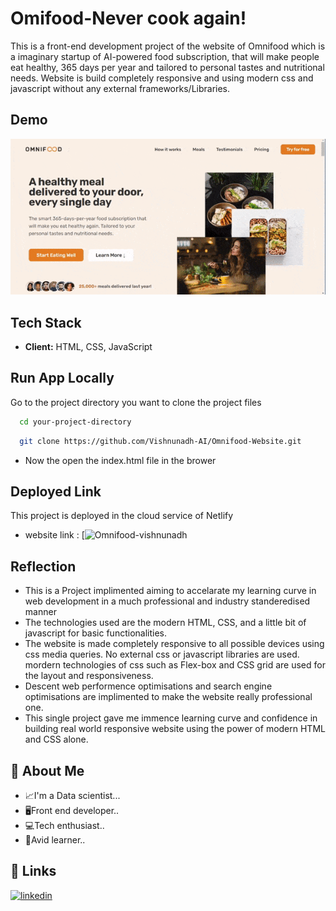 # Omifood-Never cook again!

This is a front-end development project of the website of Omnifood which is a imaginary startup of AI-powered food subscription, that will make people eat healthy, 365 days per year and tailored to personal tastes and nutritional needs. Website is build completely responsive and using modern css and javascript without any external frameworks/Libraries.

<!-- ## App Screenshots

![App screenshot Upload page](static/images/sh1.JPG)
![App screenshot Result page](static/images/sh2.JPG) -->

## Demo

![App Demo](img/omnifood.gif)

## Tech Stack

- **Client:** HTML, CSS, JavaScript

## Run App Locally

Go to the project directory you want to clone the project files

```bash
  cd your-project-directory
```

```bash
  git clone https://github.com/Vishnunadh-AI/Omnifood-Website.git
```

- Now the open the index.html file in the brower

## Deployed Link

This project is deployed in the cloud service of Netlify

- website link : [![Omnifood-vishnunadh](https://omnifood-byvishnunadh.netlify.app/)

## Reflection

- This is a Project implimented aiming to accelarate my learning curve in web development in a much professional and industry standeredised manner
- The technologies used are the modern HTML, CSS, and a little bit of javascript for basic functionalities.
- The website is made completely responsive to all possible devices using css media queries.
  No external css or javascript libraries are used. mordern technologies of css such as Flex-box and CSS grid are used for the layout and responsiveness.
- Descent web performence optimisations and search engine optimisations are implimented to make the website really professional one.
- This single project gave me immence learning curve and confidence in building real world responsive website using the power of modern HTML and CSS alone.

## 🚀 About Me

- 📈I'm a Data scientist...
- 🖥Front end developer..
- 💻Tech enthusiast..
- 📖Avid learner..

## 🔗 Links

[![linkedin](https://img.shields.io/badge/linkedin-0A66C2?style=for-the-badge&logo=linkedin&logoColor=white)](https://www.linkedin.com/in/vishnunadh/)
